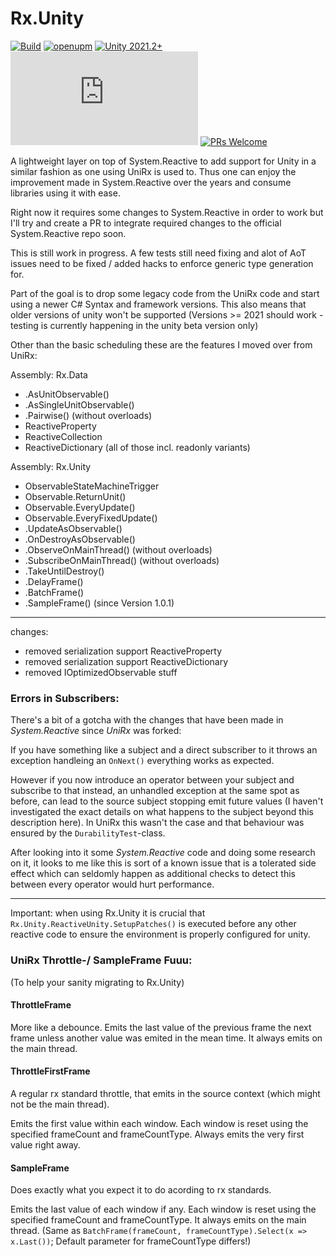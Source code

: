 # Rx.Unity

[![Build](https://github.com/Cosmic-Shores/Rx.Unity/actions/workflows/build.yml/badge.svg)](https://github.com/Cosmic-Shores/Rx.Unity/actions/workflows/build.yml)
[![openupm](https://img.shields.io/npm/v/com.rx.unity?label=openupm&registry_uri=https://package.openupm.com)](https://openupm.com/packages/com.rx.unity/)
[![Unity 2021.2+](https://img.shields.io/badge/unity-2021.2%2B-blue.svg)](https://unity3d.com/get-unity/download)
[![License](https://badgen.net/github/license/Naereen/Strapdown.js)](https://github.com/Cosmic-Shores/Rx.Unity/blob/master/LICENSE)
[![PRs Welcome](https://img.shields.io/badge/PRs-welcome-brightgreen.svg?style=flat-square)](http://makeapullrequest.com)

A lightweight layer on top of System.Reactive to add support for Unity in a similar fashion as one using UniRx is used to. Thus one can enjoy the improvement made in System.Reactive over the years and consume libraries using it with ease.

Right now it requires some changes to System.Reactive in order to work but I'll try and create a PR to integrate required changes to the official System.Reactive repo soon.

This is still work in progress.
A few tests still need fixing and alot of AoT issues need to be fixed / added hacks to enforce generic type generation for.

Part of the goal is to drop some legacy code from the UniRx code and start using a newer C# Syntax and framework versions.
This also means that older versions of unity won't be supported (Versions >= 2021 should work - testing is currently happening in the unity beta version only)

Other than the basic scheduling these are the features I moved over from UniRx:

Assembly: Rx.Data
- .AsUnitObservable()
- .AsSingleUnitObservable()
- .Pairwise() (without overloads)
- ReactiveProperty
- ReactiveCollection
- ReactiveDictionary
(all of those incl. readonly variants)

Assembly: Rx.Unity
- ObservableStateMachineTrigger
- Observable.ReturnUnit()
- Observable.EveryUpdate()
- Observable.EveryFixedUpdate()
- .UpdateAsObservable()
- .OnDestroyAsObservable()
- .ObserveOnMainThread() (without overloads)
- .SubscribeOnMainThread() (without overloads)
- .TakeUntilDestroy()
- .DelayFrame()
- .BatchFrame()
- .SampleFrame() (since Version 1.0.1)

---
changes:
- removed serialization support ReactiveProperty
- removed serialization support ReactiveDictionary
- removed IOptimizedObservable stuff

### Errors in Subscribers:
There's a bit of a gotcha with the changes that have been made in _System.Reactive_ since _UniRx_ was forked:

If you have something like a subject and a direct subscriber to it throws an exception handleing an `OnNext()` everything works as expected.

However if you now introduce an operator between your subject and subscribe to that instead, an unhandled exception at the same spot as before, can lead to the source subject stopping emit future values (I haven't investigated the exact details on what happens to the subject beyond this description here). In UniRx this wasn't the case and that behaviour was ensured by the `DurabilityTest`-class.

After looking into it some _System.Reactive_ code and doing some research on it, it looks to me like this is sort of a known issue that is a tolerated side effect which can seldomly happen as additional checks to detect this between every operator would hurt performance.

---
Important: when using Rx.Unity it is crucial that
`Rx.Unity.ReactiveUnity.SetupPatches()`
is executed before any other reactive code to ensure the environment is properly configured for unity.

### UniRx Throttle-/ SampleFrame Fuuu:
(To help your sanity migrating to Rx.Unity)

#### ThrottleFrame
More like a debounce. Emits the last value of the previous frame the next frame unless another value was emited in the mean time. It always emits on the main thread.

#### ThrottleFirstFrame
A regular rx standard throttle, that emits in the source context (which might not be the main thread).

Emits the first value within each window. Each window is reset using the specified frameCount and frameCountType. Always emits the very first value right away.

#### SampleFrame
Does exactly what you expect it to do acording to rx standards.

Emits the last value of each window if any. Each window is reset using the specified frameCount and frameCountType. It always emits on the main thread. (Same as `BatchFrame(frameCount, frameCountType).Select(x => x.Last())`; Default parameter for frameCountType differs!)
